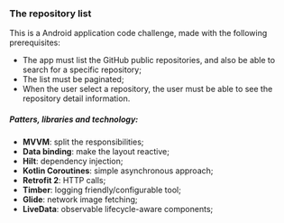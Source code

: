 ### The repository list

This is a Android application code challenge, made with the following prerequisites:
- The app must list the GitHub public repositories, and also be able to search for a specific repository;
- The list must be paginated;
- When the user select a repository, the user must be able to see the repository detail information.

##### Patters, libraries and technology:
  * **MVVM**: split the responsibilities;
  * **Data binding**: make the layout reactive;
  * **Hilt**: dependency injection;
  * **Kotlin Coroutines**: simple asynchronous approach;
  * **Retrofit 2**: HTTP calls;
  * **Timber**: logging friendly/configurable tool;
  * **Glide**: network image fetching;
  * **LiveData**: observable lifecycle-aware components;